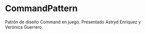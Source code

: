 # CommandPattern
 Patrón de diseño Command en juego. Presentado Astryd Enríquez y Verónica Guerrero.

